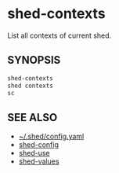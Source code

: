 # shed-contexts

List all contexts of current shed.

## SYNOPSIS

```bash
shed-contexts
shed contexts
sc
```

## SEE ALSO

- [~/.shed/config.yaml](file-shed-config.yaml.md)
- [shed-config](shed-config.md)
- [shed-use](shed-use.md)
- [shed-values](shed-values.md)
